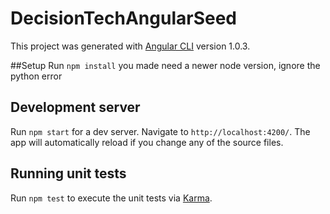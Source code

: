 # DecisionTechAngularSeed

This project was generated with [Angular CLI](https://github.com/angular/angular-cli) version 1.0.3.

##Setup
Run `npm install` you made need a newer node version, ignore the python error


## Development server

Run `npm start` for a dev server. Navigate to `http://localhost:4200/`. The app will automatically reload if you change any of the source files.


## Running unit tests

Run `npm test` to execute the unit tests via [Karma](https://karma-runner.github.io).

